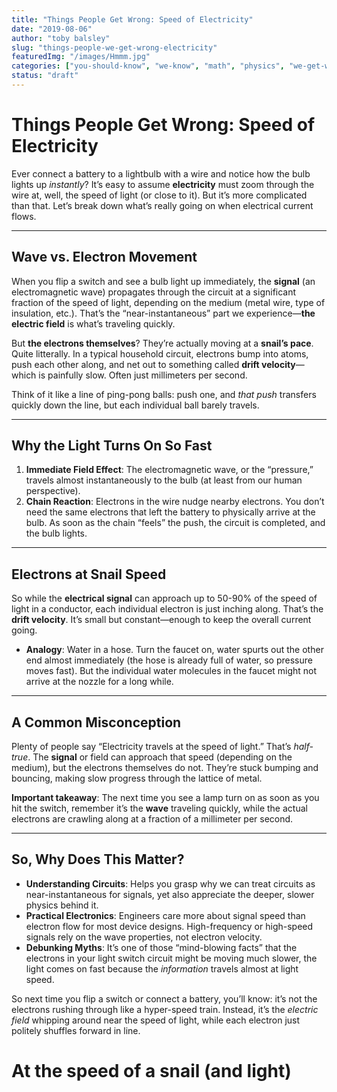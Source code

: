```yaml
---
title: "Things People Get Wrong: Speed of Electricity"
date: "2019-08-06"
author: "toby balsley" 
slug: "things-people-we-get-wrong-electricity"
featuredImg: "/images/Hmmm.jpg"
categories: ["you-should-know", "we-know", "math", "physics", "we-get-wrong"]
status: "draft"
---
```


# Things People Get Wrong: Speed of Electricity

Ever connect a battery to a lightbulb with a wire and notice how the bulb lights up *instantly*? It’s easy to assume **electricity** must zoom through the wire at, well, the speed of light (or close to it). But it’s more complicated than that. Let’s break down what’s really going on when electrical current flows.

---

## Wave vs. Electron Movement
When you flip a switch and see a bulb light up immediately, the **signal** (an electromagnetic wave) propagates through the circuit at a significant fraction of the speed of light, depending on the medium (metal wire, type of insulation, etc.). That’s the “near-instantaneous” part we experience—**the electric field** is what’s traveling quickly.

But **the electrons themselves**? They’re actually moving at a **snail’s pace**. Quite litterally.  In a typical household circuit, electrons bump into atoms, push each other along, and net out to something called **drift velocity**—which is painfully slow. Often just millimeters per second.

Think of it like a line of ping-pong balls: push one, and *that push* transfers quickly down the line, but each individual ball barely travels.

---

## Why the Light Turns On So Fast
1. **Immediate Field Effect**: The electromagnetic wave, or the “pressure,” travels almost instantaneously to the bulb (at least from our human perspective). 
2. **Chain Reaction**: Electrons in the wire nudge nearby electrons. You don’t need the same electrons that left the battery to physically arrive at the bulb. As soon as the chain “feels” the push, the circuit is completed, and the bulb lights.

---

## Electrons at Snail Speed
So while the **electrical signal** can approach up to 50-90% of the speed of light in a conductor, each individual electron is just inching along. That’s the **drift velocity**. It’s small but constant—enough to keep the overall current going.

- **Analogy**: Water in a hose. Turn the faucet on, water spurts out the other end almost immediately (the hose is already full of water, so pressure moves fast). But the individual water molecules in the faucet might not arrive at the nozzle for a long while.

---

## A Common Misconception
Plenty of people say “Electricity travels at the speed of light.” That’s *half-true*. The **signal** or field can approach that speed (depending on the medium), but the electrons themselves do not. They’re stuck bumping and bouncing, making slow progress through the lattice of metal.

**Important takeaway**: The next time you see a lamp turn on as soon as you hit the switch, remember it’s the **wave** traveling quickly, while the actual electrons are crawling along at a fraction of a millimeter per second.

---

## So, Why Does This Matter?
- **Understanding Circuits**: Helps you grasp why we can treat circuits as near-instantaneous for signals, yet also appreciate the deeper, slower physics behind it.
- **Practical Electronics**: Engineers care more about signal speed than electron flow for most device designs. High-frequency or high-speed signals rely on the wave properties, not electron velocity.
- **Debunking Myths**: It’s one of those “mind-blowing facts” that the electrons in your light switch circuit might be moving much slower, the light comes on fast because the *information* travels almost at light speed.

So next time you flip a switch or connect a battery, you’ll know: it’s not the electrons rushing through like a hyper-speed train. Instead, it’s the *electric field* whipping around near the speed of light, while each electron just politely shuffles forward in line.


# At the speed of a snail (and light)
